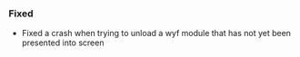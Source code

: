 ### Fixed
* Fixed a crash when trying to unload a wyf module that has not yet been presented into screen

